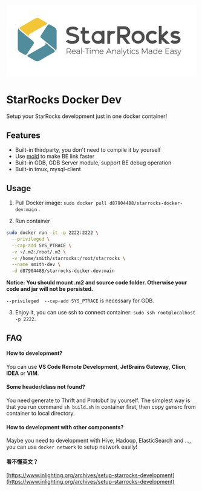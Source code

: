 
![Logo](https://github.com/StarRocks/starrocks/raw/main/images/logo.png)


# StarRocks Docker Dev

Setup your StarRocks development just in one docker container!

## Features

- Built-in thirdparty, you don't need to compile it by yourself
- Use [mold](https://github.com/rui314/mold) to make BE link faster
- Built-in GDB, GDB Server module, support BE debug operation
- Built-in tmux, mysql-client
## Usage

1. Pull Docker image: `sudo docker pull d87904488/starrocks-docker-dev:main` .

2. Run container

```bash
sudo docker run -it -p 2222:2222 \
  --privileged \
  --cap-add SYS_PTRACE \
  -v ~/.m2:/root/.m2 \
  -v /home/smith/starrocks:/root/starrocks \
  --name smith-dev \
  -d d87904488/starrocks-docker-dev:main
```

**Notice: You should mount .m2 and source code folder. Otherwise your code and jar will not be persisted.**

`--privileged  --cap-add SYS_PTRACE` is necessary for GDB.

3. Enjoy it, you can use ssh to connect container: `sudo ssh root@localhost -p 2222`.


## FAQ

#### How to development?

You can use **VS Code Remote Development**, **JetBrains Gateway**, **Clion**, **IDEA** or **VIM**.

#### Some header/class not found?

You need generate to Thrift and Protobuf by yourself. The simplest way is that you run command `sh build.sh` in container first, then copy gensrc from container to local directory.

#### How to development with other components?

Maybe you need to development with Hive, Hadoop, ElasticSearch and ..., you can use `docker network` to setup network easily!

#### 看不懂英文？

[https://www.inlighting.org/archives/setup-starrocks-development](https://www.inlighting.org/archives/setup-starrocks-development)
